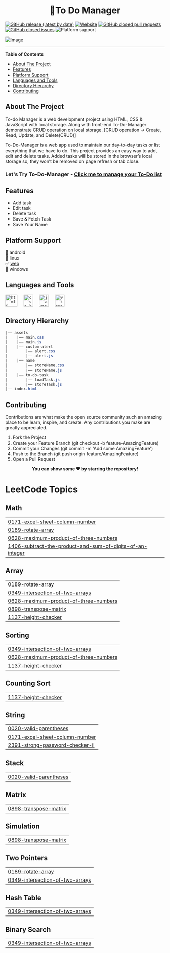 <h1 align="center">📃To Do Manager</h1>

[![GitHub release (latest by date)](https://img.shields.io/github/v/release/malivinayak/To-Do-Manager)](https://github.com/malivinayak/To-Do-Manager/releases/latest)
[![Website](https://img.shields.io/website?url=https://malivinayak.github.io/To-Do-Manager/)](https://malivinayak.github.io/To-Do-Manager/)
[![GitHub closed pull requests](https://img.shields.io/github/issues-pr-closed/malivinayak/To-Do-Manager?color=red)](https://github.com/malivinayak/To-Do-Manager/pulls?q=is%3Apr+is%3Aclosed)
[![GitHub closed issues](https://img.shields.io/github/issues-closed/malivinayak/To-Do-Manager?color=%23c315e6)](https://github.com/malivinayak/To-Do-Manager/issues?q=is%3Aissue+is%3Aclosed)
![Platform support](https://img.shields.io/badge/Platform-Web-9cf)

<!-- ![image](https://user-images.githubusercontent.com/66154908/210176617-efdbd6ec-66f2-4fd6-860e-569482b3b60f.png) -->
<!-- ![image](https://github.com/malivinayak/To-Do-Manager/assets/66154908/51307d5e-2863-439d-850c-746610d7d0dd) -->
![Image](assets/Images/TodoManager.png)

<hr>

**Table of Contents**

- [About The Project](#about-the-project)
- [Features](#features)
- [Platform Support](#platform-support)
- [Languages and Tools](#languages-and-tools)
- [Directory Hierarchy](#directory-hierarchy)
- [Contributing](#contributing)


## About The Project 
To-do Manager is a web development project using HTML, CSS & JavaScript with local storage. Along with front-end To-Do-Manager demonstrate CRUD operation on local storage. [CRUD operation -> Create, Read, Update, and Delete(CRUD)]

To-Do-Manager is a web app used to maintain our day-to-day tasks or list everything that we have to do. This project provides an easy way to add, edit and delete tasks. Added tasks will be stored in the browser’s local storage so, they won’t be removed on page refresh or tab close.

<h3> <b>Let's Try To-Do-Manager</b> - <a href="https://malivinayak.github.io/To-Do-Manager/">Click me to manage your To-Do list</a> </h3>

## Features
- Add task
- Edit task
- Delete task
- Save & Fetch Task 
- Save Your Name

## Platform Support
🔳 android  
🔳 linux  
✅ [web](https://malivinayak.github.io/To-Do-Manager/)  
🔳 windows  

## Languages and Tools

<code><img title="HTML 5" alt="html5" width="38" height="38" src="https://cdn.jsdelivr.net/gh/devicons/devicon/icons/html5/html5-original.svg" /></code>  &nbsp; &nbsp; 
<code><img title="CSS 3" alt="css 3" width="30px" height="38" src="https://cdn.jsdelivr.net/gh/devicons/devicon/icons/css3/css3-original.svg" /></code> &nbsp; &nbsp;
<code><img title="JavaScript" alt="javascript" width="30px" height="38" src="https://cdn.jsdelivr.net/gh/devicons/devicon/icons/javascript/javascript-original.svg" /></code> &nbsp; &nbsp;
<code><img title="VS Code" alt="visual studio code" width="30px" height="38" src="https://cdn.jsdelivr.net/gh/devicons/devicon/icons/vscode/vscode-original.svg" /></code>

## Directory Hierarchy
```css
|—— assets
|    |—— main.css
|    |—— main.js
|    |—— custom-alert
|        |—— alert.css
|        |—— alert.js
|    |—— name
|        |—— storeName.css
|        |—— storeName.js
|    |—— to-do-task
|        |—— loadTask.js
|        |—— storeTask.js
|—— index.html
```

## Contributing
Contributions are what make the open source community such an amazing place to be learn, inspire, and create. Any contributions you make are greatly appreciated.

1. Fork the Project
2. Create your Feature Branch (git checkout -b feature-AmazingFeature)
3. Commit your Changes (git commit -m 'Add some AmazingFeature')
4. Push to the Branch (git push origin feature/AmazingFeature)
5. Open a Pull Request

<p align="center"><b>You can show some ❤️ by starring the repository!</b></p>

<!---LeetCode Topics Start-->
# LeetCode Topics
## Math
|  |
| ------- |
| [0171-excel-sheet-column-number](https://github.com/Rajkamal080805/To_Do_List/tree/master/0171-excel-sheet-column-number) |
| [0189-rotate-array](https://github.com/Rajkamal080805/To_Do_List/tree/master/0189-rotate-array) |
| [0628-maximum-product-of-three-numbers](https://github.com/Rajkamal080805/To_Do_List/tree/master/0628-maximum-product-of-three-numbers) |
| [1406-subtract-the-product-and-sum-of-digits-of-an-integer](https://github.com/Rajkamal080805/To_Do_List/tree/master/1406-subtract-the-product-and-sum-of-digits-of-an-integer) |
## Array
|  |
| ------- |
| [0189-rotate-array](https://github.com/Rajkamal080805/To_Do_List/tree/master/0189-rotate-array) |
| [0349-intersection-of-two-arrays](https://github.com/Rajkamal080805/To_Do_List/tree/master/0349-intersection-of-two-arrays) |
| [0628-maximum-product-of-three-numbers](https://github.com/Rajkamal080805/To_Do_List/tree/master/0628-maximum-product-of-three-numbers) |
| [0898-transpose-matrix](https://github.com/Rajkamal080805/To_Do_List/tree/master/0898-transpose-matrix) |
| [1137-height-checker](https://github.com/Rajkamal080805/To_Do_List/tree/master/1137-height-checker) |
## Sorting
|  |
| ------- |
| [0349-intersection-of-two-arrays](https://github.com/Rajkamal080805/To_Do_List/tree/master/0349-intersection-of-two-arrays) |
| [0628-maximum-product-of-three-numbers](https://github.com/Rajkamal080805/To_Do_List/tree/master/0628-maximum-product-of-three-numbers) |
| [1137-height-checker](https://github.com/Rajkamal080805/To_Do_List/tree/master/1137-height-checker) |
## Counting Sort
|  |
| ------- |
| [1137-height-checker](https://github.com/Rajkamal080805/To_Do_List/tree/master/1137-height-checker) |
## String
|  |
| ------- |
| [0020-valid-parentheses](https://github.com/Rajkamal080805/To_Do_List/tree/master/0020-valid-parentheses) |
| [0171-excel-sheet-column-number](https://github.com/Rajkamal080805/To_Do_List/tree/master/0171-excel-sheet-column-number) |
| [2391-strong-password-checker-ii](https://github.com/Rajkamal080805/To_Do_List/tree/master/2391-strong-password-checker-ii) |
## Stack
|  |
| ------- |
| [0020-valid-parentheses](https://github.com/Rajkamal080805/To_Do_List/tree/master/0020-valid-parentheses) |
## Matrix
|  |
| ------- |
| [0898-transpose-matrix](https://github.com/Rajkamal080805/To_Do_List/tree/master/0898-transpose-matrix) |
## Simulation
|  |
| ------- |
| [0898-transpose-matrix](https://github.com/Rajkamal080805/To_Do_List/tree/master/0898-transpose-matrix) |
## Two Pointers
|  |
| ------- |
| [0189-rotate-array](https://github.com/Rajkamal080805/To_Do_List/tree/master/0189-rotate-array) |
| [0349-intersection-of-two-arrays](https://github.com/Rajkamal080805/To_Do_List/tree/master/0349-intersection-of-two-arrays) |
## Hash Table
|  |
| ------- |
| [0349-intersection-of-two-arrays](https://github.com/Rajkamal080805/To_Do_List/tree/master/0349-intersection-of-two-arrays) |
## Binary Search
|  |
| ------- |
| [0349-intersection-of-two-arrays](https://github.com/Rajkamal080805/To_Do_List/tree/master/0349-intersection-of-two-arrays) |
<!---LeetCode Topics End-->